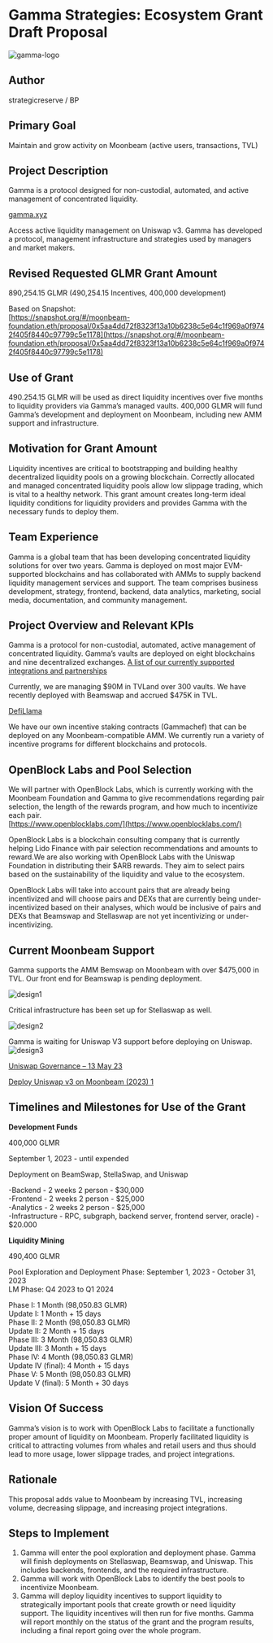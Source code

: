 # Gamma Strategies: Ecosystem Grant Draft Proposal

![gamma-logo](assets/gamma/gamma-logo.webp)

## Author

strategicreserve / BP


## Primary Goal

Maintain and grow activity on Moonbeam (active users, transactions, TVL)

## Project Description

Gamma is a protocol designed for non-custodial, automated, and active management of concentrated liquidity.

[gamma.xyz](https://www.gamma.xyz/)


Access active liquidity management on Uniswap v3. Gamma has developed a protocol, management infrastructure and strategies used by managers and market makers.

## Revised Requested GLMR Grant Amount

890,254.15 GLMR (490,254.15 Incentives, 400,000 development)

Based on Snapshot:  
[https://snapshot.org/#/moonbeam-foundation.eth/proposal/0x5aa4dd72f8323f13a10b6238c5e64c1f969a0f9742f405f8440c97799c5e1178](https://snapshot.org/#/moonbeam-foundation.eth/proposal/0x5aa4dd72f8323f13a10b6238c5e64c1f969a0f9742f405f8440c97799c5e1178)

## Use of Grant

490.254.15 GLMR will be used as direct liquidity incentives over five months to liquidity providers via Gamma’s managed vaults. 400,000 GLMR will fund Gamma’s development and deployment on Moonbeam, including new AMM support and infrastructure.

## Motivation for Grant Amount

Liquidity incentives are critical to bootstrapping and building healthy decentralized liquidity pools on a growing blockchain. Correctly allocated and managed concentrated liquidity pools allow low slippage trading, which is vital to a healthy network. This grant amount creates long-term ideal liquidity conditions for liquidity providers and provides Gamma with the necessary funds to deploy them.

## Team Experience

Gamma is a global team that has been developing concentrated liquidity solutions for over two years. Gamma is deployed on most major EVM-supported blockchains and has collaborated with AMMs to supply backend liquidity management services and support. The team comprises business development, strategy, frontend, backend, data analytics, marketing, social media, documentation, and community management.

## Project Overview and Relevant KPIs

Gamma is a protocol for non-custodial, automated, active management of concentrated liquidity. Gamma’s vaults are deployed on eight blockchains and nine decentralized exchanges.
[A list of our currently supported integrations and partnerships](https://docs.gamma.xyz/gamma/features/supported-platforms)

Currently, we are managing $90M in TVLand over 300 vaults. We have recently deployed with Beamswap and accrued $475K in TVL.

[DefiLlama](https://defillama.com/protocol/gamma)

We have our own incentive staking contracts (Gammachef) that can be deployed on any Moonbeam-compatible AMM. We currently run a variety of incentive programs for different blockchains and protocols.

## OpenBlock Labs and Pool Selection

We will partner with OpenBlock Labs, which is currently working with the Moonbeam Foundation and Gamma to give recommendations regarding pair selection, the length of the rewards program, and how much to incentivize each pair.  
[https://www.openblocklabs.com/](https://www.openblocklabs.com/)

OpenBlock Labs is a blockchain consulting company that is currently helping Lido Finance with pair selection recommendations and amounts to reward.We are also working with OpenBlock Labs with the Uniswap Foundation in distributing their $ARB rewards. They aim to select pairs based on the sustainability of the liquidity and value to the ecosystem.

OpenBlock Labs will take into account pairs that are already being incentivized and will choose pairs and DEXs that are currently being under-incentivized based on their analyses, which would be inclusive of pairs and DEXs that Beamswap and Stellaswap are not yet incentivizing or under-incentivizing.

## Current Moonbeam Support

Gamma supports the AMM Bemswap on Moonbeam with over $475,000 in TVL. Our front end for Beamswap is pending deployment.

![design1](assets/gamma/design1.jpeg)
  
Critical infrastructure has been set up for Stellaswap as well.

![design2](assets/gamma/design2.png)
  
Gamma is waiting for Uniswap V3 support before deploying on Uniswap.
![design3](assets/gamma/uniswap.jpeg)

[Uniswap Governance – 13 May 23](https://gov.uniswap.org/t/deploy-uniswap-v3-on-moonbeam-2023/21042/11 "02:30PM - 13 May 2023")

[Deploy Uniswap v3 on Moonbeam (2023)  1](https://gov.uniswap.org/t/deploy-uniswap-v3-on-moonbeam-2023/21042/11)

## Timelines and Milestones for Use of the Grant

**Development Funds**

400,000 GLMR

September 1, 2023 - until expended

Deployment on BeamSwap, StellaSwap, and Uniswap

-Backend - 2 weeks 2 person - $30,000  
-Frontend - 2 weeks 2 person - $25,000  
-Analytics - 2 weeks 2 person - $25,000  
-Infrastructure - RPC, subgraph, backend server, frontend server, oracle) - $20.000

**Liquidity Mining**

490,400 GLMR

Pool Exploration and Deployment Phase: September 1, 2023 - October 31, 2023  
LM Phase: Q4 2023 to Q1 2024

Phase I: 1 Month (98,050.83 GLMR)  
Update I: 1 Month + 15 days  
Phase II: 2 Month (98,050.83 GLMR)  
Update II: 2 Month + 15 days  
Phase III: 3 Month (98,050.83 GLMR)  
Update III: 3 Month + 15 days  
Phase IV: 4 Month (98,050.83 GLMR)  
Update IV (final): 4 Month + 15 days  
Phase V: 5 Month (98,050.83 GLMR)  
Update V (final): 5 Month + 30 days

## Vision Of Success

Gamma’s vision is to work with OpenBlock Labs to facilitate a functionally proper amount of liquidity on Moonbeam. Properly facilitated liquidity is critical to attracting volumes from whales and retail users and thus should lead to more usage, lower slippage trades, and project integrations.

## Rationale

This proposal adds value to Moonbeam by increasing TVL, increasing volume, decreasing slippage, and increasing project integrations.

## Steps to Implement

1.  Gamma will enter the pool exploration and deployment phase. Gamma will finish deployments on Stellaswap, Beamswap, and Uniswap. This includes backends, frontends, and the required infrastructure.
2.  Gamma will work with OpenBlock Labs to identify the best pools to incentivize Moonbeam.
3.  Gamma will deploy liquidity incentives to support liquidity to strategically important pools that create growth or need liquidity support. The liquidity incentives will then run for five months. Gamma will report monthly on the status of the grant and the program results, including a final report going over the whole program.